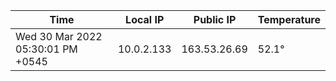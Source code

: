 | Time     | Local IP | Public IP | Temperature |
| ----------- | ----------- | ----------- | ----------- |
| Wed 30 Mar 2022 05:30:01 PM +0545      | 10.0.2.133     | 163.53.26.69  | 52.1° |
